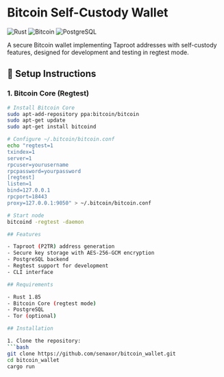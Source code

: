 # Bitcoin Self-Custody Wallet
![Rust](https://img.shields.io/badge/lang-Rust-orange)
![Bitcoin](https://img.shields.io/badge/network-regtest-blue)
![PostgreSQL](https://img.shields.io/badge/db-PostgreSQL-336791)

A secure Bitcoin wallet implementing Taproot addresses with self-custody features, designed for development and testing in regtest mode.

## 🔧 Setup Instructions

### 1. Bitcoin Core (Regtest)
```bash
# Install Bitcoin Core
sudo apt-add-repository ppa:bitcoin/bitcoin
sudo apt-get update
sudo apt-get install bitcoind

# Configure ~/.bitcoin/bitcoin.conf
echo "regtest=1
txindex=1
server=1
rpcuser=yourusername
rpcpassword=yourpassword
[regtest]
listen=1
bind=127.0.0.1
rpcport=18443
proxy=127.0.0.1:9050" > ~/.bitcoin/bitcoin.conf

# Start node
bitcoind -regtest -daemon

## Features

- Taproot (P2TR) address generation
- Secure key storage with AES-256-GCM encryption
- PostgreSQL backend
- Regtest support for development
- CLI interface

## Requirements

- Rust 1.85
- Bitcoin Core (regtest mode)
- PostgreSQL
- Tor (optional)

## Installation

1. Clone the repository:
```bash
git clone https://github.com/senaxor/bitcoin_wallet.git
cd bitcoin_wallet
cargo run